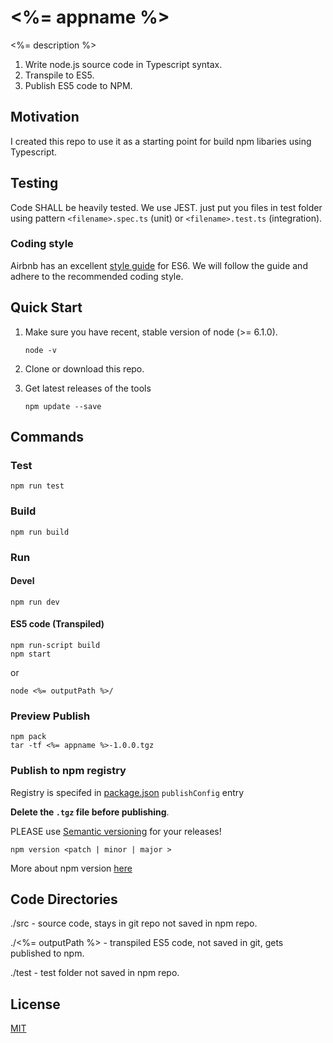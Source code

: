 #  <%= appname %>
<%= description %> 

1. Write node.js source code in Typescript syntax.
2. Transpile to ES5.
3. Publish ES5 code to NPM.

## Motivation

I created this repo to use it as a starting point for build npm libaries using Typescript.

## Testing

Code SHALL be heavily tested. We use JEST. just put you files in test folder 
using pattern `<filename>.spec.ts` (unit) or  `<filename>.test.ts` (integration).


### Coding style

Airbnb has an excellent [style guide](https://github.com/airbnb/javascript) for ES6. We will follow the guide and adhere to the recommended coding style.
 
## Quick Start
1. Make sure you have recent, stable version of node (>= 6.1.0).

	```
	node -v
	```
2. Clone or download this repo.

3. Get latest releases of the tools

	```
	npm update --save
	```

## Commands

### Test
```
npm run test
```

### Build
```
npm run build
```

### Run
#### Devel
```
npm run dev
```

#### ES5 code (Transpiled)
```
npm run-script build
npm start
```

or
```
node <%= outputPath %>/
```

### Preview Publish
```
npm pack
tar -tf <%= appname %>-1.0.0.tgz
```

### Publish to npm registry
Registry is specifed in [package.json](package.json) `publishConfig` entry

**Delete the `.tgz` file before publishing**.

PLEASE use [Semantic versioning](https://semver.org/) for your releases!
```
npm version <patch | minor | major >
```
More about npm version [here](https://docs.npmjs.com/cli/v6/commands/npm-version)

###  

## Code Directories

./src - source code, stays in git repo not saved in npm repo.

./<%= outputPath %> - transpiled ES5 code, not saved in git, gets published to npm.

./test - test folder not saved in npm repo.

## License

[MIT](LICENSE)
